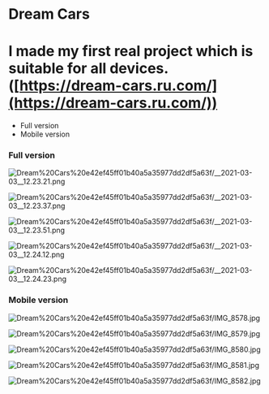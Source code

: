 # Dream Cars

# I made my first real project which is suitable for all devices. ([https://dream-cars.ru.com/](https://dream-cars.ru.com/))

- Full version
- Mobile version

### Full version

![Dream%20Cars%20e42ef45ff01b40a5a35977dd2df5a63f/__2021-03-03__12.23.21.png](Dream%20Cars%20e42ef45ff01b40a5a35977dd2df5a63f/__2021-03-03__12.23.21.png)

![Dream%20Cars%20e42ef45ff01b40a5a35977dd2df5a63f/__2021-03-03__12.23.37.png](Dream%20Cars%20e42ef45ff01b40a5a35977dd2df5a63f/__2021-03-03__12.23.37.png)

![Dream%20Cars%20e42ef45ff01b40a5a35977dd2df5a63f/__2021-03-03__12.23.51.png](Dream%20Cars%20e42ef45ff01b40a5a35977dd2df5a63f/__2021-03-03__12.23.51.png)

![Dream%20Cars%20e42ef45ff01b40a5a35977dd2df5a63f/__2021-03-03__12.24.12.png](Dream%20Cars%20e42ef45ff01b40a5a35977dd2df5a63f/__2021-03-03__12.24.12.png)

![Dream%20Cars%20e42ef45ff01b40a5a35977dd2df5a63f/__2021-03-03__12.24.23.png](Dream%20Cars%20e42ef45ff01b40a5a35977dd2df5a63f/__2021-03-03__12.24.23.png)

### Mobile version

![Dream%20Cars%20e42ef45ff01b40a5a35977dd2df5a63f/IMG_8578.jpg](Dream%20Cars%20e42ef45ff01b40a5a35977dd2df5a63f/IMG_8578.jpg)

![Dream%20Cars%20e42ef45ff01b40a5a35977dd2df5a63f/IMG_8579.jpg](Dream%20Cars%20e42ef45ff01b40a5a35977dd2df5a63f/IMG_8579.jpg)

![Dream%20Cars%20e42ef45ff01b40a5a35977dd2df5a63f/IMG_8580.jpg](Dream%20Cars%20e42ef45ff01b40a5a35977dd2df5a63f/IMG_8580.jpg)

![Dream%20Cars%20e42ef45ff01b40a5a35977dd2df5a63f/IMG_8581.jpg](Dream%20Cars%20e42ef45ff01b40a5a35977dd2df5a63f/IMG_8581.jpg)

![Dream%20Cars%20e42ef45ff01b40a5a35977dd2df5a63f/IMG_8582.jpg](Dream%20Cars%20e42ef45ff01b40a5a35977dd2df5a63f/IMG_8582.jpg)
